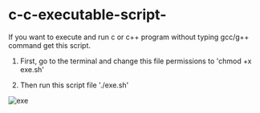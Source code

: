# c-c-executable-script-
If you want to execute and run c or c++ program without typing gcc/g++ command get this script.

1. First, go to the terminal and change this file permissions   to 'chmod +x exe.sh'

2. Then run this script file './exe.sh'

![exe](https://user-images.githubusercontent.com/75825573/132537651-4a729304-96dc-4098-8b5e-742619107672.PNG)
